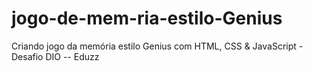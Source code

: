 # jogo-de-mem-ria-estilo-Genius
Criando jogo da memória estilo Genius com HTML, CSS &amp; JavaScript -Desafio DIO -- Eduzz
